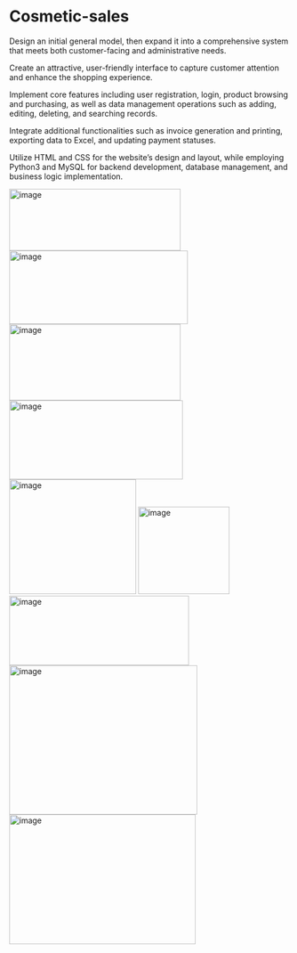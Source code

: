 # Cosmetic-sales
Design an initial general model, then expand it into a comprehensive system that meets both customer-facing and administrative needs.

Create an attractive, user-friendly interface to capture customer attention and enhance the shopping experience.

Implement core features including user registration, login, product browsing and purchasing, as well as data management operations such as adding, editing, deleting, and searching records.

Integrate additional functionalities such as invoice generation and printing, exporting data to Excel, and updating payment statuses. 

Utilize HTML and CSS for the website’s design and layout, while employing Python3 and MySQL for backend development, database management, and business logic implementation.




<img width="308" height="111" alt="image" src="https://github.com/user-attachments/assets/1914c170-73f9-48cc-8fa4-90b9c99c774c" />
<img width="321" height="132" alt="image" src="https://github.com/user-attachments/assets/b034318e-5c3f-4183-b4d4-5c05dd4c2962" />
<img width="308" height="137" alt="image" src="https://github.com/user-attachments/assets/1c73bcf7-03e6-4409-ab36-ad697c21e8ad" />
<img width="312" height="142" alt="image" src="https://github.com/user-attachments/assets/389210c4-4115-4c1b-be5a-35eeccbcfa5c" />
<img width="228" height="206" alt="image" src="https://github.com/user-attachments/assets/2beb7b6a-6d48-44e8-a599-d449d637c282" />
<img width="164" height="157" alt="image" src="https://github.com/user-attachments/assets/5911e289-8742-41cf-bc65-7c0f8366e357" />
<img width="323" height="125" alt="image" src="https://github.com/user-attachments/assets/e69d3b1d-c86c-4f22-8ca5-360492be0688" />
<img width="338" height="268" alt="image" src="https://github.com/user-attachments/assets/936cd03e-50e2-4f08-ad32-80a850238c2c" />
<img width="335" height="233" alt="image" src="https://github.com/user-attachments/assets/41efd3a9-5b51-4c5c-a22b-4322b9a96024" />
